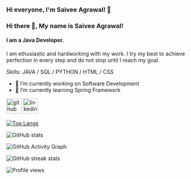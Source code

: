 ### Hi everyone, I'm Saivee Agrawal! 👋

<!--
**saivee-tech01/saivee-tech01** is a ✨ _special_ ✨ repository because its `README.md` (this file) appears on your GitHub profile.

Here are some ideas to get you started:

- 🔭 I’m currently working on ...
- 🌱 I’m currently learning ...
- 👯 I’m looking to collaborate on ...
- 🤔 I’m looking for help with ...
- 💬 Ask me about ...
- 📫 How to reach me: ...
- 😄 Pronouns: ...
- ⚡ Fun fact: ...
-->
### Hi there 👋, My name is Saivee Agrawal!
#### I am a Java Developer.
I am ethusiastic and hardworking with my work. I try my best to achieve perfection in every step and do not stop until I reach my goal.

Skills: JAVA / SQL / PYTHON / HTML / CSS

- 🔭 I’m currently working on Software Development 
- 🌱 I’m currently learning Spring Framework 


[<img src='https://cdn.jsdelivr.net/npm/simple-icons@3.0.1/icons/github.svg' alt='github' height='40'>](https://github.com/saivee-tech01)  [<img src='https://cdn.jsdelivr.net/npm/simple-icons@3.0.1/icons/linkedin.svg' alt='linkedin' height='40'>](https://www.linkedin.com/in/saivee-agrawal-38496918b/)  

[![Top Langs](https://github-readme-stats.vercel.app/api/top-langs/?username=saivee-tech01)](https://github.com/anuraghazra/github-readme-stats)

![GitHub stats](https://github-readme-stats.vercel.app/api?username=saivee-tech01&show_icons=true)  

![GitHub Activity Graph](https://activity-graph.herokuapp.com/graph?username=saivee-tech01)  

![GitHub streak stats](https://github-readme-streak-stats.herokuapp.com/?user=saivee-tech01)  

![Profile views](https://gpvc.arturio.dev/saivee-tech01)  
